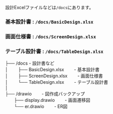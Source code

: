 設計Excelファイルなどは`/docs`にあります。  
### 基本設計書 : `/docs/BasicDesign.xlsx`
### 画面仕様書 : `/docs/ScreenDesign.xlsx`
### テーブル設計書 : `/docs/TableDesign.xlsx`


├── /docs - 設計書など  
│   　　├── BasicDesign.xlsx   　　- 基本設計書  
│   　　├── ScreenDesign.xlsx   　　- 画面仕様書  
│   　　└── TableDesign.xlsx   　　- テーブル設計書  
│  
├── /drawio   　　- 図作成バックアップ  
   　　├── display.drawio   　　- 画面遷移図  
   　　└── er.drawio   　　- ER図  

